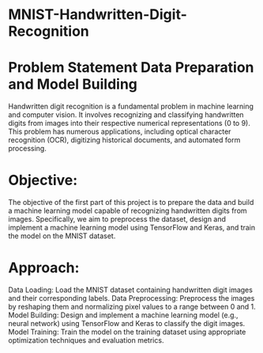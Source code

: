 # MNIST-Handwritten-Digit-Recognition

# Problem Statement Data Preparation and Model Building

Handwritten digit recognition is a fundamental problem in machine learning and computer vision. It involves recognizing and classifying handwritten digits from images into their respective numerical representations (0 to 9). This problem has numerous applications, including optical character recognition (OCR), digitizing historical documents, and automated form processing.

# Objective:
The objective of the first part of this project is to prepare the data and build a machine learning model capable of recognizing handwritten digits from images. Specifically, we aim to preprocess the dataset, design and implement a machine learning model using TensorFlow and Keras, and train the model on the MNIST dataset.

# Approach:

Data Loading: Load the MNIST dataset containing handwritten digit images and their corresponding labels.
Data Preprocessing: Preprocess the images by reshaping them and normalizing pixel values to a range between 0 and 1.
Model Building: Design and implement a machine learning model (e.g., neural network) using TensorFlow and Keras to classify the digit images.
Model Training: Train the model on the training dataset using appropriate optimization techniques and evaluation metrics.
